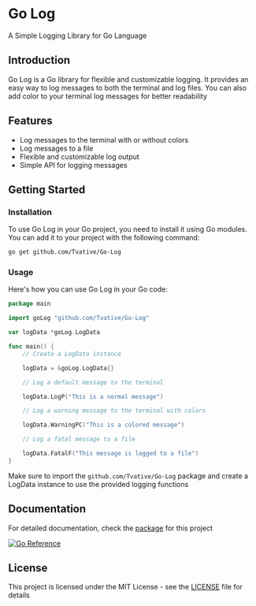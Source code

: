 # Go Log

A Simple Logging Library for Go Language

## Introduction

Go Log is a Go library for flexible and customizable logging. It
provides an easy way to log messages to both the terminal and log files.
You can also add color to your terminal log messages for better readability

## Features

- Log messages to the terminal with or without colors
- Log messages to a file
- Flexible and customizable log output
- Simple API for logging messages

## Getting Started

### Installation

To use Go Log in your Go project, you need to install it using Go modules.
You can add it to your project with the following command:

```bash
go get github.com/Tvative/Go-Log
```

### Usage

Here's how you can use Go Log in your Go code:

```go
package main

import goLog "github.com/Tvative/Go-Log"

var logData *goLog.LogData

func main() {
    // Create a LogData instance

    logData = &goLog.LogData{}

    // Log a default message to the terminal

    logData.LogP("This is a normal message")

    // Log a warning message to the terminal with colors

    logData.WarningPC("This is a colored message")

    // Log a fatal message to a file

    logData.FatalF("This message is logged to a file")
}
```

Make sure to import the `github.com/Tvative/Go-Log` package and create a LogData instance to use
the provided logging functions

## Documentation

For detailed documentation, check the [package](https://pkg.go.dev/github.com/Tvative/Go-Log) for this project

[![Go Reference](https://pkg.go.dev/badge/github.com/Tvative/Go-Log.svg)](https://pkg.go.dev/github.com/Tvative/Go-Log)

## License

This project is licensed under the MIT License - see the [LICENSE](LICENSE) file for details
